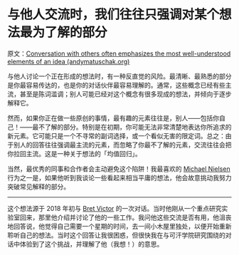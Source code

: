 # 与他人交流时，我们往往只强调对某个想法最为了解的部分

原文：[Conversation with others often emphasizes the most well-understood elements of an idea (andymatuschak.org)](https://notes.andymatuschak.org/z2XJiXXqRZX7vvTwTDi6x5c1umxancqrCg4y)

与他人讨论一个正在形成的想法时，有一种反直觉的风险。最清晰、最熟悉的部分是你最容易传达的，也是你的对话伙伴最容易理解的。通常，这些概念已经有些主流，甚至是陈词滥调；别人可能已经对这个概念有很多现成的想法，并倾向于逐步解释它。

然而，如果你正在做一些原创的事情，最有趣的元素往往是，别人——包括你自己！——最不了解的部分。特别是在初期，你可能无法非常清楚地表达你所追求的新元素。它可能只是一个不寻常的副词选择，或一个看似无害的限定词。总之：由于别人的回答往往强调最主流的元素，而忽略了你最不了解的元素，交流往往会把你拉回主流。这是一种关于想法的「均值回归」。

当然，最优秀的同事和合作者会主动避免这个陷阱！我最喜欢的 [Michael Nielsen](https://notes.andymatuschak.org/zgiX4jSevUQ5QWQf6XY3Y2XooSpkTJFP9VA) 行为之一是，如果他听到我谈论一些看起来相当平庸的想法，他会故意挑动我努力突破常见解释的部分。

------

这个想法源于 2018 年初与 [Bret Victor](https://notes.andymatuschak.org/zCyM8qqxbhNxxXdp2Rd9omPXLpCynjeBEJ7) 的一次对话。当时他刚从一个重点研究实验室回来，那里他介绍并讨论了他的一些工作。我问他这些交流是否有用，他沮丧地回答说，他觉得自己需要一个星期的时间，去一间小木屋里独处，以便开始重新聆听自己的想法。当时这个回答让我很困惑，但很快我在与可汗学院研究围绕的对话中体验到了这个挑战，并理解了他（我想！）的意思。